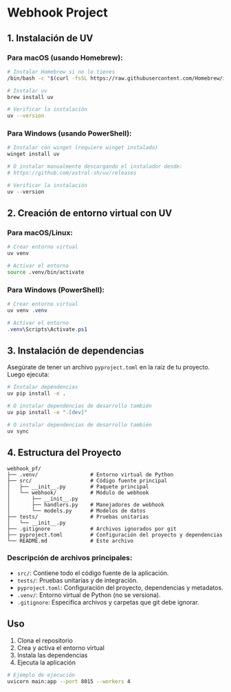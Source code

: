 # Webhook Project

## 1. Instalación de UV

### Para macOS (usando Homebrew):
```bash
# Instalar Homebrew si no lo tienes
/bin/bash -c "$(curl -fsSL https://raw.githubusercontent.com/Homebrew/install/HEAD/install.sh)"

# Instalar uv
brew install uv

# Verificar la instalación
uv --version
```

### Para Windows (usando PowerShell):
```powershell
# Instalar con winget (requiere winget instalado)
winget install uv

# O instalar manualmente descargando el instalador desde:
# https://github.com/astral-sh/uv/releases

# Verificar la instalación
uv --version
```

## 2. Creación de entorno virtual con UV

### Para macOS/Linux:
```bash
# Crear entorno virtual
uv venv

# Activar el entorno
source .venv/bin/activate
```

### Para Windows (PowerShell):
```powershell
# Crear entorno virtual
uv venv .venv

# Activar el entorno
.venv\Scripts\Activate.ps1
```

## 3. Instalación de dependencias

Asegúrate de tener un archivo `pyproject.toml` en la raíz de tu proyecto. Luego ejecuta:

```bash
# Instalar dependencias
uv pip install -e .

# O instalar dependencias de desarrollo también
uv pip install -e ".[dev]"

# O instalar dependencias de desarrollo también
uv sync
```

## 4. Estructura del Proyecto

```
webhook_pf/
├── .venv/                 # Entorno virtual de Python
├── src/                   # Código fuente principal
│   ├── __init__.py        # Paquete principal
│   └── webhook/           # Módulo de webhook
│       ├── __init__.py
│       ├── handlers.py    # Manejadores de webhook
│       └── models.py      # Modelos de datos
├── tests/                 # Pruebas unitarias
│   └── __init__.py
├── .gitignore             # Archivos ignorados por git
├── pyproject.toml         # Configuración del proyecto y dependencias
└── README.md              # Este archivo
```

### Descripción de archivos principales:

- `src/`: Contiene todo el código fuente de la aplicación.
- `tests/`: Pruebas unitarias y de integración.
- `pyproject.toml`: Configuración del proyecto, dependencias y metadatos.
- `.venv/`: Entorno virtual de Python (no se versiona).
- `.gitignore`: Especifica archivos y carpetas que git debe ignorar.

## Uso

1. Clona el repositorio
2. Crea y activa el entorno virtual
3. Instala las dependencias
4. Ejecuta la aplicación

```bash
# Ejemplo de ejecución
uvicorn main:app --port 8015 --workers 4
```